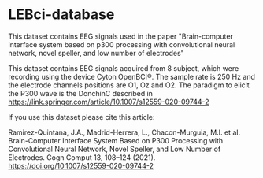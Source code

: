 # LEBci-database
This dataset contains EEG signals used in the paper "Brain-computer interface system based on p300 processing with convolutional neural network, novel speller, and low number of electrodes"


This dataset contains EEG signals acquired from 8 subject, which were recording using the device Cyton
OpenBCI®. The sample rate is 250 Hz and the electrode channels positions are O1, Oz and O2. The paradigm
to elicit the P300 wave is the DonchinC described in https://link.springer.com/article/10.1007/s12559-020-09744-2

If you use this dataset please cite this article:

Ramirez-Quintana, J.A., Madrid-Herrera, L., Chacon-Murguia, M.I. et al. Brain-Computer Interface System Based on P300 Processing with Convolutional Neural Network, Novel Speller, and Low Number of Electrodes. Cogn Comput 13, 108–124 (2021). https://doi.org/10.1007/s12559-020-09744-2





